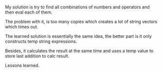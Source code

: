 My solution is try to find all combinations of numbers and operators and then eval each of them.

The problem with it, is too many copies which creates a lot of string vectors which times out.

The learned solution is essentially the same idea, the better part is it only constructs temp string expressions.

Besides, it calculates the result at the same time and uses a temp value to store last addition to calc result.

Lessons learned.
